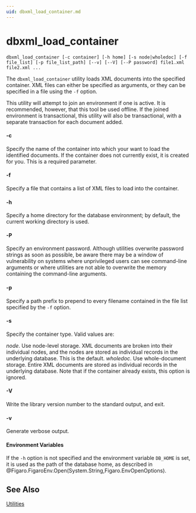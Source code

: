 ```yaml
---
uid: dbxml_load_container.md
---
```


# dbxml_load_container

```
dbxml_load_container [-c container] [-h home] [-s node|wholedoc] [-f file_list] [-p file_list_path] [--v] [--V] [--P password] file1.xml file2.xml ...
```

The `dbxml_load_container` utility loads XML documents into the specified container. XML files can either be specified as arguments, or they can be specified in a file using the `-f` option.


This utility will attempt to join an environment if one is active. It is recommended, however, that this tool be used offline. If the joined environment is transactional, this utility will also be transactional, with a separate transaction for each document added.



#### -c

Specify the name of the container into which your want to load the identified documents. If the container does not currently exist, it is created for you. This is a required parameter.



#### -f

Specify a file that contains a list of XML files to load into the container.



#### -h

Specify a home directory for the database environment; by default, the current working directory is used.



#### -P

Specify an environment password. Although utilities overwrite password strings as soon as possible, be aware there may be a window of vulnerability on systems where unprivileged users can see command-line arguments or where utilities are not able to overwrite the memory containing the command-line arguments.



#### -p

Specify a path prefix to prepend to every filename contained in the file list specified by the `-f` option.



#### -s

Specify the container type. Valid values are:

_node_. Use node-level storage. XML documents are broken into their individual nodes, and the nodes are stored as individual records in the underlying database. This is the default.
_wholedoc_. Use whole-document storage. Entire XML documents are stored as individual records in the underlying database.
Note that if the container already exists, this option is ignored.



#### -V

Write the library version number to the standard output, and exit.



#### -v

Generate verbose output.



#### Environment Variables

If the `-h` option is not specified and the environment variable `DB_HOME` is set, it is used as the path of the database home, as described in @Figaro.FigaroEnv.Open(System.String,Figaro.EnvOpenOptions).


## See Also

[Utilities](xref:utilities.md)
